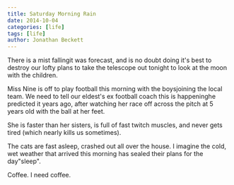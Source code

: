 ```yaml
---
title: Saturday Morning Rain
date: 2014-10-04
categories: [life]
tags: [life]
author: Jonathan Beckett
---
```


There is a mist fallingit was forecast, and is no doubt doing it's best to destroy our lofty plans to take the telescope out tonight to look at the moon with the children.

Miss Nine is off to play football this morning with the boysjoining the local team. We need to tell our eldest's ex football coach this is happeninghe predicted it years ago, after watching her race off across the pitch at 5 years old with the ball at her feet.

She is faster than her sisters, is full of fast twitch muscles, and never gets tired (which nearly kills us sometimes).

The cats are fast asleep, crashed out all over the house. I imagine the cold, wet weather that arrived this morning has sealed their plans for the day"sleep".

Coffee. I need coffee.